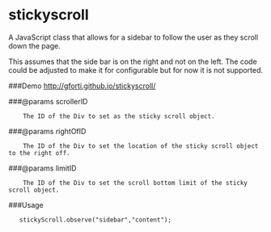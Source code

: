 stickyscroll
============

A JavaScript class that allows for a sidebar to follow the user as they scroll down the page.  

This assumes that the side bar is on the right and not on the left.  The code could be adjusted to make it for configurable but for now it is not supported.

###Demo
http://gforti.github.io/stickyscroll/ 

###@params scrollerID

        The ID of the Div to set as the sticky scroll object.

###@params rightOfID

        The ID of the Div to set the location of the sticky scroll object to the right off.
        
###@params limitID

        The ID of the Div to set the scroll bottom limit of the sticky scroll object.

###Usage

       stickyScroll.observe("sidebar","content");
        
